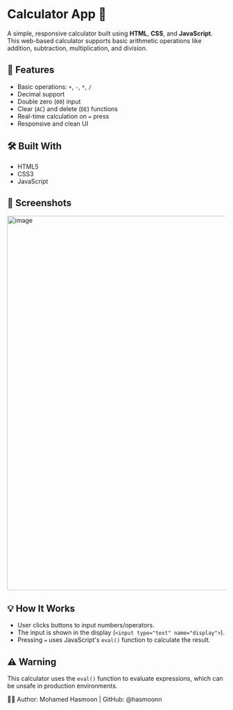 # Calculator App 🧮

A simple, responsive calculator built using **HTML**, **CSS**, and **JavaScript**. This web-based calculator supports basic arithmetic operations like addition, subtraction, multiplication, and division.

## 🚀 Features

- Basic operations: `+`, `-`, `*`, `/`
- Decimal support
- Double zero (`00`) input
- Clear (`AC`) and delete (`DE`) functions
- Real-time calculation on `=` press
- Responsive and clean UI

## 🛠️ Built With

- HTML5
- CSS3
- JavaScript

## 📸 Screenshots

<img width="1832" height="863" alt="image" src="https://github.com/user-attachments/assets/a04c67a0-c569-4490-91e9-3645d743262d" />

## 💡 How It Works

- User clicks buttons to input numbers/operators.
- The input is shown in the display (`<input type="text" name="display">`).
- Pressing `=` uses JavaScript's `eval()` function to calculate the result.

## ⚠️ Warning

This calculator uses the `eval()` function to evaluate expressions, which can be unsafe in production environments.

👨‍💻 Author: Mohamed Hasmoon |
GitHub: @hasmoonn

